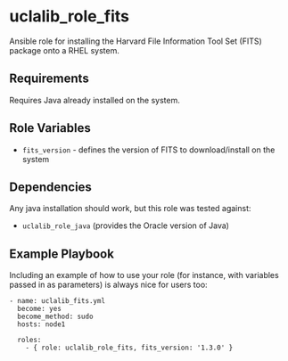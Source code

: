 uclalib_role_fits
=========

Ansible role for installing the Harvard File Information Tool Set (FITS) package onto a RHEL system.

Requirements
------------

Requires Java already installed on the system.

Role Variables
--------------

* `fits_version` - defines the version of FITS to download/install on the system

Dependencies
------------

Any java installation should work, but this role was tested against:

* `uclalib_role_java` (provides the Oracle version of Java)

Example Playbook
----------------

Including an example of how to use your role (for instance, with variables passed in as parameters) is always nice for users too:
```
- name: uclalib_fits.yml
  become: yes
  become_method: sudo
  hosts: node1

  roles:
    - { role: uclalib_role_fits, fits_version: '1.3.0' }
```
